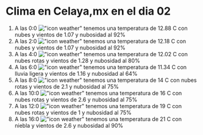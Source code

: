# Clima en Celaya,mx en el dia 02

1. A las 0:0 !["icon weather"](http://openweathermap.org/img/w/04n.png) tenemos una temperatura de 12.88 C con nubes y  vientos de 1.07 y nubosidad al 92%
1. A las 2:0 !["icon weather"](http://openweathermap.org/img/w/04n.png) tenemos una temperatura de 12.18 C con nubes y  vientos de 1.07 y nubosidad al 92%
1. A las 4:0 !["icon weather"](http://openweathermap.org/img/w/04n.png) tenemos una temperatura de 12.02 C con nubes rotas y  vientos de 1.28 y nubosidad al 80%
1. A las 6:0 !["icon weather"](http://openweathermap.org/img/w/10n.png) tenemos una temperatura de 11.34 C con lluvia ligera y  vientos de 1.16 y nubosidad al 64%
1. A las 8:0 !["icon weather"](http://openweathermap.org/img/w/04d.png) tenemos una temperatura de 14 C con nubes rotas y  vientos de 2.1 y nubosidad al 75%
1. A las 10:0 !["icon weather"](http://openweathermap.org/img/w/04d.png) tenemos una temperatura de 16 C con nubes rotas y  vientos de 2.6 y nubosidad al 75%
1. A las 12:0 !["icon weather"](http://openweathermap.org/img/w/04d.png) tenemos una temperatura de 19 C con nubes rotas y  vientos de 1 y nubosidad al 75%
1. A las 16:0 !["icon weather"](http://openweathermap.org/img/w/50d.png) tenemos una temperatura de 21 C con niebla y  vientos de 2.6 y nubosidad al 90%

